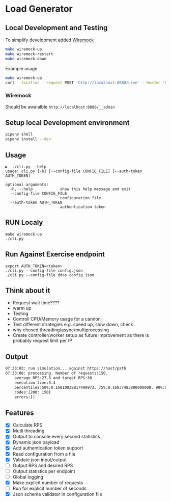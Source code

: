 # Load Generator

## Local Development and Testing

To simplify development added [Wiremock](http://wiremock.org/docs)

```sh
make wiremock-up
make wiremock-restart
make wiremock-down
```

Example usage
```sh
make wiremock-up
curl --location --request POST 'http://localhost:8080/Live' --header 'Content-Type: application/json' --data-raw '{ "name": "test", "date": "09:01:52", "requests_sent": 1 }'
```

### Wiremock

Should be awaialble `http://localhost:8080/__admin`

## Setup local Development environment

```sh
pipenv shell
pipenv install --dev
```

## Usage

```
▶️  ./cli.py --help
usage: cli.py [-h] [--config-file CONFIG_FILE] [--auth-token AUTH_TOKEN]

optional arguments:
  -h, --help            show this help message and exit
  --config-file CONFIG_FILE
                        configuration file
  --auth-token AUTH_TOKEN
                        authentication token
```

## RUN Localy

```
make wiremock-up
./cli.py
```

## Run Against Exercise endpoint

```
export AUTH_TOKEN=<token>
./cli.py --config-file config.json
./cli.py --config-file ddos.config.json
```

## Think about it

- Request wait time????
- warm up
- Testing
- Controll CPU/Memory usage for a cannon
- Test different strategies e.g. speed up, slow down, check
- why chosed threading/async/multiprocessing
- Create controller/worker setup as future improvement as there is probably request limit per IP

## Output

```bash
07:33:03: run simulation... against https://host/path
07:33:08: processing. Number of requests:150.
	average RPS:27.8 and target RPS:30
	execution time:5.4
	percentiles:50%:0.16810038817499973. 75%:0.16837483800000008. 90%:0.16837483800000008. 95%:0.16837483800000008. 100%:0.16837483800000008.
	codes:{200: 150}
	errors:[]
```

## Features

- [X] Calculate RPS
- [X] Mutli threading
- [X] Output to console every second statistics
- [X] Dynamic json payload
- [X] Add authentication token support
- [X] Read configuration from a file
- [X] Validate json input/output
- [ ] Output RPS and desired RPS
- [ ] Output statistics per endpoint
- [ ] Global logging
- [X] Make explicit number of requests
- [ ] Run for explicit number of seconds
- [X] Json schema validator in configuration file
